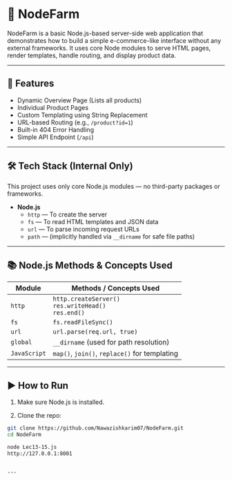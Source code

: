 # 🌱 NodeFarm

NodeFarm is a basic Node.js-based server-side web application that demonstrates how to build a simple e-commerce-like interface without any external frameworks. It uses core Node modules to serve HTML pages, render templates, handle routing, and display product data.


---

## 🚀 Features

- Dynamic Overview Page (Lists all products)
- Individual Product Pages
- Custom Templating using String Replacement
- URL-based Routing (e.g., `/product?id=1`)
- Built-in 404 Error Handling
- Simple API Endpoint (`/api`)

---

## 🛠 Tech Stack (Internal Only)

This project uses only core Node.js modules — no third-party packages or frameworks.

- **Node.js**
  - `http` — To create the server
  - `fs` — To read HTML templates and JSON data
  - `url` — To parse incoming request URLs
  - `path` — (implicitly handled via `__dirname` for safe file paths)

---

## 📚 Node.js Methods & Concepts Used

| Module | Methods / Concepts Used |
|--------|--------------------------|
| `http` | `http.createServer()`<br>`res.writeHead()`<br>`res.end()` |
| `fs` | `fs.readFileSync()` |
| `url` | `url.parse(req.url, true)` |
| `global` | `__dirname` (used for path resolution) |
| `JavaScript` | `map()`, `join()`, `replace()` for templating |

---



## ▶️ How to Run

1. Make sure Node.js is installed.

2. Clone the repo:

```bash
git clone https://github.com/Nawazishkarim07/NodeFarm.git
cd NodeFarm

node Lec13-15.js
http://127.0.0.1:8001


---
